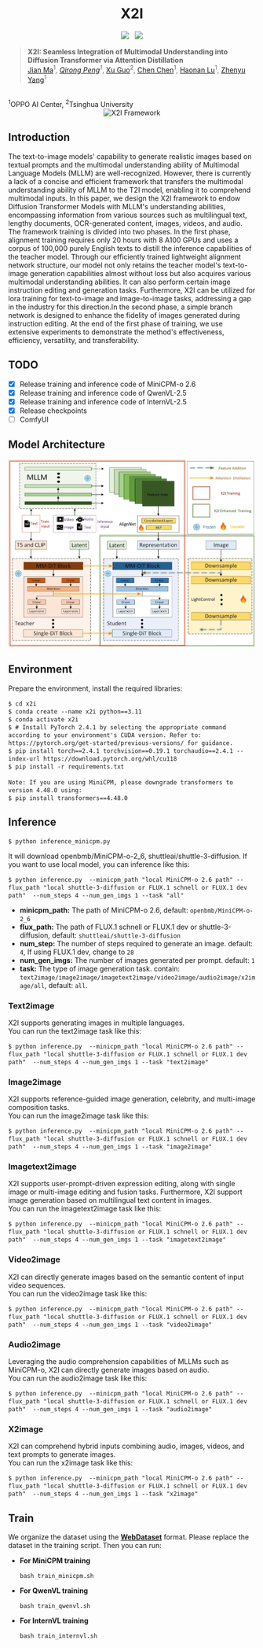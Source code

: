 <div align="center">
  <h1>X2I</h1>
<a href='https://export.arxiv.org/abs/2503.06134'><img src='https://img.shields.io/badge/arXiv-2503.06134-b31b1b.svg'></a> &nbsp;
<a href='https://huggingface.co/OPPOer/X2I'><img src='https://img.shields.io/badge/🤗%20HuggingFace-X2I-ffd21f.svg'></a>
</div>


> **X2I: Seamless Integration of Multimodal Understanding into Diffusion Transformer via Attention Distillation**
> <br>
[Jian Ma](https://scholar.google.com/citations?hl=zh-CN&user=XtzIT8UAAAAJ)<sup>1</sup>*, 
[Qirong Peng](https://scholar.google.com/citations?view_op=list_works&hl=zh-CN&user=gUPpazEAAAAJ)<sup>1</sup>*, 
[Xu Guo](https://github.com/Guoxu1233)<sup>2</sup>, 
[Chen Chen](https://scholar.google.com/citations?user=CANDhfAAAAAJ&hl=zh-CN)<sup>1</sup>,
[Haonan Lu](https://scholar.google.com/citations?user=EPBgKu0AAAAJ&hl=en)<sup>1</sup>,
[Zhenyu Yang](https://scholar.google.com/citations?user=rZ15gC4AAAAJ)<sup>1</sup>
<br>
<sup>1</sup>OPPO AI Center, <sup>2</sup>Tsinghua University
<br>

<div align="center">
  <img src="assets/figures/intro.jpg" alt="X2I Framework">
</div>

## Introduction

The text-to-image models' capability to generate realistic images based on textual prompts and the multimodal understanding ability of Multimodal Language Models (MLLM) are well-recognized. However, there is currently a lack of a concise and efficient framework that transfers the multimodal understanding ability of MLLM to the T2I model, enabling it to comprehend multimodal inputs. In this paper, we design the X2I framework to endow Diffusion Transformer Models with MLLM's understanding abilities, encompassing information from various sources such as multilingual text, lengthy documents, OCR-generated content, images, videos, and audio. The framework training is divided into two phases. In the first phase, alignment training requires only 20 hours with 8 A100 GPUs and uses a corpus of 100,000 purely English texts to distill the inference capabilities of the teacher model. Through our efficiently trained lightweight alignment network structure, our model not only retains the teacher model's text-to-image generation capabilities almost without loss but also acquires various multimodal understanding abilities. It can also perform certain image instruction editing and generation tasks. Furthermore, X2I can be utilized for lora training for text-to-image and image-to-image tasks, addressing a gap in the industry for this direction.In the second phase, a simple branch network is designed to enhance the fidelity of images generated during instruction editing. At the end of the first phase of training, we use extensive experiments to demonstrate the method's effectiveness, efficiency, versatility, and transferability.

## TODO
- [x] Release training and inference code of MiniCPM-o 2.6
- [x] Release training and inference code of QwenVL-2.5
- [x] Release training and inference code of InternVL-2.5
- [x] Release checkpoints
- [ ] ComfyUI

## Model Architecture
![framework](assets/figures/method.jpg "framework")
## Environment

Prepare the environment, install the required libraries:

```shell
$ cd x2i
$ conda create --name x2i python==3.11
$ conda activate x2i
$ # Install PyTorch 2.4.1 by selecting the appropriate command according to your environment's CUDA version. Refer to: https://pytorch.org/get-started/previous-versions/ for guidance.
$ pip install torch==2.4.1 torchvision==0.19.1 torchaudio==2.4.1 --index-url https://download.pytorch.org/whl/cu118
$ pip install -r requirements.txt

Note: If you are using MiniCPM, please downgrade transformers to version 4.48.0 using:
$ pip install transformers==4.48.0
```

## Inference

```shell
$ python inference_minicpm.py
```

It will download openbmb/MiniCPM-o-2_6, shuttleai/shuttle-3-diffusion.
If you want to use local model, you can inference like this:

```shell
$ python inference.py  --minicpm_path "local MiniCPM-o 2.6 path" --flux_path "local shuttle-3-diffusion or FLUX.1 schnell or FLUX.1 dev path"  --num_steps 4 --num_gen_imgs 1 --task "all"
```
- **minicpm_path:** The path of MiniCPM-o 2.6, default: `openbmb/MiniCPM-o-2_6`
- **flux_path:** The path of FLUX.1 schnell or FLUX.1 dev or shuttle-3-diffusion, default: `shuttleai/shuttle-3-diffusion`
- **num_step:** The number of steps required to generate an image. default: `4`, If using FLUX.1 dev, change to `28`
- **num_gen_imgs:** The number of images generated per prompt. default: `1`
- **task:** The type of image generation task. contain: `text2image/image2image/imagetext2image/video2image/audio2image/x2image/all`, default: `all`.

### Text2image

X2I supports generating images in multiple languages. <br/>
You can run the text2image task like this:

```shell
$ python inference.py  --minicpm_path "local MiniCPM-o 2.6 path" --flux_path "local shuttle-3-diffusion or FLUX.1 schnell or FLUX.1 dev path"  --num_steps 4 --num_gen_imgs 1 --task "text2image"
```

### Image2image

X2I supports reference-guided image generation, celebrity, and multi-image composition tasks. <br/>
You can run the image2image task like this:


```shell
$ python inference.py  --minicpm_path "local MiniCPM-o 2.6 path" --flux_path "local shuttle-3-diffusion or FLUX.1 schnell or FLUX.1 dev path"  --num_steps 4 --num_gen_imgs 1 --task "image2image"
```


### Imagetext2image

X2I supports user-prompt-driven expression editing, along with single image or multi-image editing and fusion tasks. Furthermore, X2I support image generation based on multilingual text content in images. <br/>
You can run the imagetext2image task like this:

```shell
$ python inference.py  --minicpm_path "local MiniCPM-o 2.6 path" --flux_path "local shuttle-3-diffusion or FLUX.1 schnell or FLUX.1 dev path"  --num_steps 4 --num_gen_imgs 1 --task "imagetext2image"
```

### Video2image

X2I can directly generate images based on the semantic content of input video sequences. <br/>
You can run the video2image task like this:

```shell
$ python inference.py  --minicpm_path "local MiniCPM-o 2.6 path" --flux_path "local shuttle-3-diffusion or FLUX.1 schnell or FLUX.1 dev path"  --num_steps 4 --num_gen_imgs 1 --task "video2image"
```

### Audio2image

Leveraging the audio comprehension capabilities of MLLMs such as MiniCPM-o, X2I can directly generate images based on audio.<br/>
You can run the audio2image task like this:

```shell
$ python inference.py  --minicpm_path "local MiniCPM-o 2.6 path" --flux_path "local shuttle-3-diffusion or FLUX.1 schnell or FLUX.1 dev path"  --num_steps 4 --num_gen_imgs 1 --task "audio2image"
```

### X2image

X2I can comprehend hybrid inputs combining audio, images, videos, and text prompts to generate images.<br/>
You can run the x2image task like this:


```shell
$ python inference.py  --minicpm_path "local MiniCPM-o 2.6 path" --flux_path "local shuttle-3-diffusion or FLUX.1 schnell or FLUX.1 dev path"  --num_steps 4 --num_gen_imgs 1 --task "x2image"
```


## Train
We organize the dataset using the **[WebDataset](https://github.com/webdataset/webdataset)** format. 
Please replace the dataset in the training script.
Then you can run:

   - **For MiniCPM training**  
     ```shell
     bash train_minicpm.sh
     ```

   - **For QwenVL training**  
     ```shell
     bash train_qwenvl.sh
     ```

   - **For InternVL training**  
     ```shell
     bash train_internvl.sh
     ```




